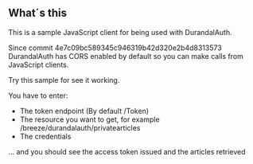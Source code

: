 ## What´s this

This is a sample JavaScript client for being used with DurandalAuth.

Since commit 4e7c09bc589345c946319b42d320e2b4d8313573  DurandalAuth has CORS enabled by default so you can make calls from JavaScript clients.

Try this sample for see it working.

You have to enter:

* The token endpoint (By default /Token)
* The resource you want to get, for example /breeze/durandalauth/privatearticles
* The credentials

... and you should see the access token issued and the articles retrieved